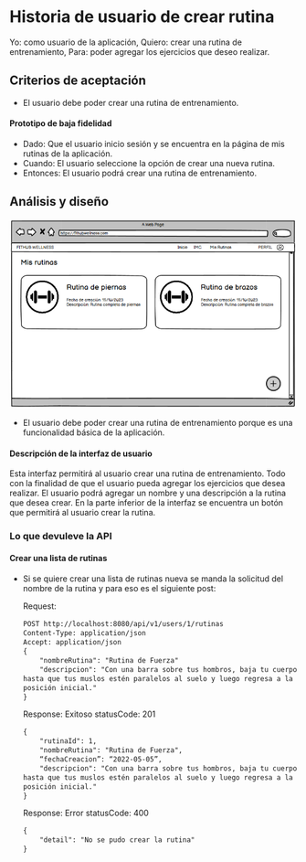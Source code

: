 # Historia de usuario de crear rutina

Yo: como usuario de la aplicación,
Quiero: crear una rutina de entrenamiento,
Para: poder agregar los ejercicios que deseo realizar.

## Criterios de aceptación

- El usuario debe poder crear una rutina de entrenamiento.

#### Prototipo de baja fidelidad

- Dado: Que el usuario inicio sesión y se encuentra en la página de mis rutinas de la aplicación.
- Cuando: El usuario seleccione la opción de crear una nueva rutina.
- Entonces: El usuario podrá crear una rutina de entrenamiento.

## Análisis y diseño

<img src="../assets/historia35.png" alt="Historia de usuario de crear rutina" width="500px" ><br/>

- El usuario debe poder crear una rutina de entrenamiento porque es una funcionalidad básica de la aplicación.

#### Descripción de la interfaz de usuario

Esta interfaz permitirá al usuario crear una rutina de entrenamiento. Todo con la finalidad de que el usuario pueda agregar los ejercicios que desea realizar. El usuario podrá agregar un nombre y una descripción a la rutina que desea crear. En la parte inferior de la interfaz se encuentra un botón que permitirá al usuario crear la rutina.

### Lo que devuleve la API

#### Crear una lista de rutinas

- Si se quiere crear una lista de rutinas nueva se manda la solicitud del nombre de la rutina y para eso es el siguiente post:

    Request:

    ```
    POST http://localhost:8080/api/v1/users/1/rutinas
    Content-Type: application/json
    Accept: application/json
    {
        "nombreRutina": "Rutina de Fuerza"
        "descripcion": "Con una barra sobre tus hombros, baja tu cuerpo hasta que tus muslos estén paralelos al suelo y luego regresa a la posición inicial."
    }
    ```

    Response: Exitoso statusCode: 201

    ```
    {
        "rutinaId": 1,
        "nombreRutina": "Rutina de Fuerza",
        “fechaCreacion”: “2022-05-05”,
        "descripcion": "Con una barra sobre tus hombros, baja tu cuerpo hasta que tus muslos estén paralelos al suelo y luego regresa a la posición inicial."
    }
    ```

    Response: Error statusCode: 400

    ```
    {
        "detail": "No se pudo crear la rutina"
    }
    ```